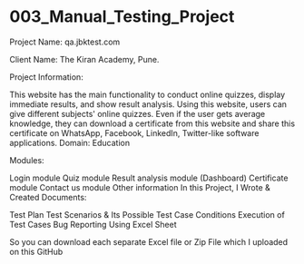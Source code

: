 # 003_Manual_Testing_Project

Project Name: qa.jbktest.com

Client Name: The Kiran Academy, Pune.

Project Information:

This website has the main functionality to conduct online quizzes, display immediate results, and show result analysis.
Using this website, users can give different subjects' online quizzes. Even if the user gets average knowledge, they can download a certificate from this website and share this certificate on WhatsApp, Facebook, LinkedIn, Twitter-like software applications.
Domain: Education

Modules:

Login module
Quiz module
Result analysis module (Dashboard)
Certificate module
Contact us module
Other information
In this Project, I Wrote & Created Documents:

Test Plan
Test Scenarios & Its Possible Test Case Conditions
Execution of Test Cases
Bug Reporting Using Excel Sheet

So you can download each separate Excel file or Zip File which I uploaded on this GitHub

